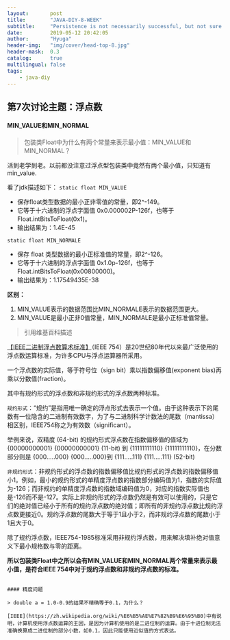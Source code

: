 ```yaml
---
layout:       post
title:        "JAVA-DIY-8-WEEK"
subtitle:     "Persistence is not necessarily successful, but not sure will not succeed."
date:         2019-05-12 20:42:05
author:       "Hyuga"
header-img:   "img/cover/head-top-8.jpg"
header-mask:  0.3
catalog:      true
multilingual: false
tags:
    - java-diy
---
```


## 第7次讨论主题：浮点数

#### MIN_VALUE和MIN_NORMAL

> 包装类Float中为什么有两个常量来表示最小值：MIN_VALUE和MIN_NORMAL？

活到老学到老。以前都没注意过浮点型包装类中竟然有两个最小值，只知道有min_value.

看了jdk描述如下：
`static float MIN_VALUE`

- 保存float类型数据的最小正非零值的常量，即2^-149。
- 它等于十六进制的浮点字面值 0x0.000002P-126f，也等于 Float.intBitsToFloat(0x1)。
- 输出结果为：1.4E-45

`static float MIN_NORMALE`

- 保存 float 类型数据的最小正标准值的常量，即2^-126。
- 它等于十六进制的浮点字面值 0x1.0p-126f，也等于 Float.intBitsToFloat(0x00800000)。
- 输出结果为：1.17549435E-38

**区别：**
1. MIN_VALUE表示的数据范围比MIN_NORMALE表示的数据范围更大。
2. MIN_VALUE是最小正非0值常量，MIN_NORMALE是最小正标准值常量。


> 引用维基百科描述

[【IEEE二进制浮点数算术标准】](https://zh.wikipedia.org/wiki/IEEE_754)（IEEE 754）是20世纪80年代以来最广泛使用的浮点数运算标准，为许多CPU与浮点运算器所采用。

一个浮点数的实际值，等于符号位（sign bit）乘以指数偏移值(exponent bias)再乘以分数值(fraction)。

其中有规约形式的浮点数和非规约形式的浮点数两种标准。

`规约形式`：“规约”是指用唯一确定的浮点形式去表示一个值。由于这种表示下的尾数有一位隐含的二进制有效数字，为了与二进制科学计数法的尾数（mantissa）相区别，IEEE754称之为有效数（significant）。

举例来说，双精度 (64-bit) 的规约形式浮点数在指数偏移值的值域为 {00000000001} {00000000001} (11-bit) 到 {11111111110} {11111111110}，在分数部分则是 {000.....000} {000.....000}到 {111.....111} {111.....111} (52-bit)

`非规约形式`：非规约形式的浮点数的指数偏移值比规约形式的浮点数的指数偏移值小1。例如，最小的规约形式的单精度浮点数的指数部分编码值为1，指数的实际值为-126；而非规约的单精度浮点数的指数域编码值为0，对应的指数实际值也是-126而不是-127。实际上非规约形式的浮点数仍然是有效可以使用的，只是它们的绝对值已经小于所有的规约浮点数的绝对值；即所有的非规约浮点数比规约浮点数更接近0。规约浮点数的尾数大于等于1且小于2，而非规约浮点数的尾数小于1且大于0。

除了规约浮点数，IEEE754-1985标准采用非规约浮点数，用来解决填补绝对值意义下最小规格数与零的距离。

**所以包装类Float中之所以会有MIN_VALUE和MIN_NORMAL两个常量来表示最小值，是符合IEEE 754中对于规约浮点数和非规约浮点数的标准。**

`````

#### 精度问题

> double a = 1.0-0.9的结果不精确等于0.1，为什么？

[IEEE](https://zh.wikipedia.org/wiki/%E6%B5%AE%E7%82%B9%E6%95%B0)中有说明，计算机使用浮点数运算的主因，是因为计算机使用的是二进位制的运算。由于十进位制无法准确换算成二进位制的部分小数，如0.1，因此只能使用近似值的方式表达。